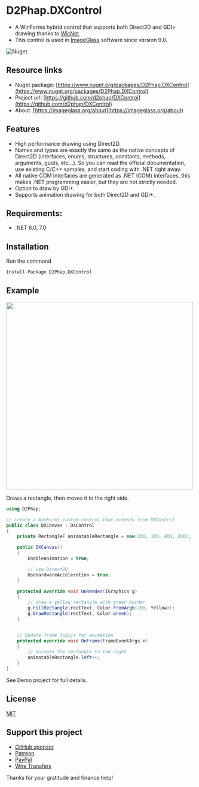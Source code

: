 # D2Phap.DXControl

- A WinForms hybrid control that supports both Direct2D and GDI+ drawing thanks to [WicNet](https://github.com/smourier/WicNet).
- This control is used in [ImageGlass](https://github.com/d2phap/ImageGlass) software since version 9.0.

![Nuget](https://img.shields.io/nuget/dt/D2Phap.DXControl?color=%2300a8d6&logo=nuget)


## Resource links
- Nuget package: [https://www.nuget.org/packages/D2Phap.DXControl](https://www.nuget.org/packages/D2Phap.DXControl)
- Project url: [https://github.com/d2phap/DXControl](https://github.com/d2phap/DXControl)
- About: [https://imageglass.org/about](https://imageglass.org/about)


## Features
- High performance drawing using Direct2D.
- Names and types are exactly the same as the native concepts of Direct2D (interfaces, enums, structures, constants, methods, arguments, guids, etc...). So you can read the official documentation, use existing C/C++ samples, and start coding with .NET right away.
- All native COM interfaces are generated as .NET (COM) interfaces, this makes .NET programming easier, but they are not strictly needed.
- Option to draw by GDI+.
- Supports animation drawing for both Direct2D and GDI+.

## Requirements:
- .NET 6.0, 7.0

## Installation
Run the command
```bash
Install-Package D2Phap.DXControl
```


## Example


<img src="https://user-images.githubusercontent.com/3154213/185740243-6a3cb1b6-13e6-4888-8c57-ce8ac9998c6e.png" width="500" />

Draws a rectangle, then moves it to the right side.

```cs
using D2Phap;

// create a WinForms custom control that extends from DXControl
public class DXCanvas : DXControl
{
    private RectangleF animatableRectangle = new(100, 100, 400, 200);

    public DXCanvas()
    {
        EnableAnimation = true;

        // use Direct2D
        UseHardwareAcceleration = true;
    }

    protected override void OnRender(IGraphics g)
    {
        // draw a yellow rectangle with green border
        g.FillRectangle(rectText, Color.FromArgb(100, Yellow));
        g.DrawRectangle(rectText, Color.Green);
    }


    // Update frame logics for animation
    protected override void OnFrame(FrameEventArgs e)
    {
        // animate the rectangle to the right
        animatableRectangle.left++;
    }
}

```

See Demo project for full details.

## License
[MIT](LICENSE)

## Support this project
- [GitHub sponsor](https://github.com/sponsors/d2phap)
- [Patreon](https://www.patreon.com/d2phap)
- [PayPal](https://www.paypal.me/d2phap)
- [Wire Transfers](https://donorbox.org/imageglass)

Thanks for your gratitude and finance help!

